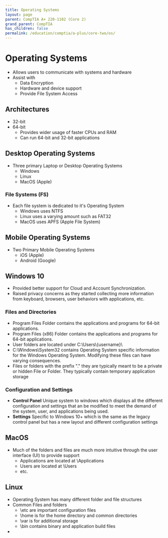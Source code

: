 ```yaml
---
title: Operating Systems
layout: page
parent: CompTIA A+ 220-1102 (Core 2)
grand_parent: CompTIA
has_children: false
permalink: /education/comptia/a-plus/core-two/os/
---
```


# Operating Systems

- Allows users to communicate with systems and hardware
- Assist with 
	- Data Encryption
	- Hardware and device support
	- Provide File System Access

## Architectures

- 32-bit
- 64-bit
	- Provides wider usage of faster CPUs and RAM
	- Can run 64-bit and 32-bit applications

## Desktop Operating Systems

- Three primary Laptop or Desktop Operating Systems
	- Windows
	- Linux
	- MacOS (Apple)
### File Systems (FS)

- Each file system is dedicated to it's Operating System
	- Windows uses NTFS
	- Linux uses a varying amount such as FAT32
	- MacOS uses APFS (Apple File System)

## Mobile Operating Systems

- Two Primary Mobile Operating Systems
	- iOS (Apple)
	- Android (Google)

## Windows 10

- Provided better support for Cloud and Account Synchronization. 
- Raised privacy concerns as they started collecting more information from keyboard, browsers, user behaviors with applications, etc.

### Files and Directories

- Program Files Folder contains the applications and programs for 64-bit applications.
- Program Files (x86) Folder contains the applications and programs for 64-bit applications.
- User folders are located under C:\\Users\\{username}\\
- C:\\Windows\\System32 contains Operating System specific information for the Windows Operating System. Modifying these files can have varying consequences.
- Files or folders with the prefix "." they are typically meant to be a private or hidden File or Folder. They typically contain temporary application storage

### Configuration and Settings

- **Control Panel** Unique system to windows which displays all the different configuration and settings that an be modified to meet the demand of the system, user, and applications being used.
- **Settings** Specific to Windows 10+ which is the same as the legacy control panel but has a new layout and different configuration settings

## MacOS

- Much of the folders and files are much more intuitive through the user interface (UI) to provide support
	- Applications are located at \\Applications
	- Users are located at \\Users
	- etc.

## Linux

- Operating System has many different folder and file structures
- Common Files and folders
	- \\etc are important configuration files
	- \\home is for the home directory and common directories
	- \\var is for additional storage
	- \\bin contains binary and application build files
- 